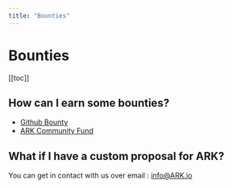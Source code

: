 ```yaml
---
title: "Bounties"
---
```


# Bounties

[[toc]]

## How can I earn some bounties?

- [Github Bounty](https://blog.ark.io/ark-github-development-bounty-113806ae9ffe)
- [ARK Community Fund](https://arkcommunity.fund/)

## What if I have a custom proposal for ARK?

You can get in contact with us over email : info@ARK.io
